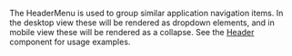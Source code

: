 The HeaderMenu is used to group similar application navigation items. In the desktop view these will be rendered as dropdown elements, and in mobile view these will be rendered as a collapse. See the [Header](#/Navigation?id=header) component for usage examples.
